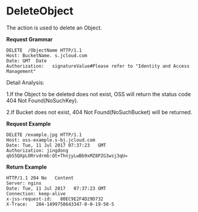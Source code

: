 # DeleteObject

The action is used to delete an Object.

**Request Grammar**

```
DELETE  /ObjectName HTTP/1.1
Host: BucketName. s.jcloud.com
Date: GMT  Date     
Authorization:   signatureValue#Please refer to "Identity and Access Management"
```

Detail Analysis:

1.If the Object to be deleted does not exist, OSS will return the status code 404 Not Found(NoSuchKey).

2.If Bucket does not exist, 404 Not Found(NoSuchBucket) will be returned.

**Request Example**

```
DELETE /example.jpg HTTP/1.1
Host: oss-example.s-bj.jcloud.com
Date: Tue, 11 Jul 2017 07:37:23   GMT    
Authorization: jingdong   qbS5QXpLORrvdrmb:Qt+ThnjyLwBb9xMZ8PZG3wsj3qU=
```

**Return Example**

```
HTTP/1.1 204 No   Content
Server: nginx
Date: Tue, 11 Jul 2017   07:37:23 GMT
Connection: keep-alive
x-jss-request-id:   80EC9E2F4D29D732
X-Trace:   204-1499758643347-0-0-19-50-5
```
